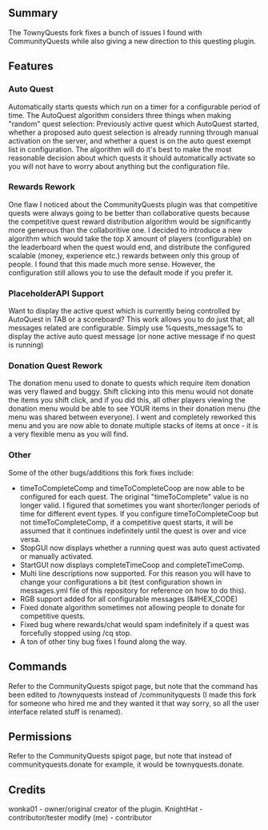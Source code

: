 ## Summary
The TownyQuests fork fixes a bunch of issues I found with CommunityQuests while also giving a new direction to this questing plugin.

## Features
### Auto Quest
Automatically starts quests which run on a timer for a configurable period of time. The AutoQuest algorithm considers three things when making "random" quest selection:
Previously active quest which AutoQuest started, whether a proposed auto quest selection is already running through manual activation on the server, and whether a quest is on the auto quest exempt list in configuration. The algorithm will do it's best to make the most reasonable decision about which quests it should automatically activate so you will not have to worry about anything but the configuration file.

### Rewards Rework
One flaw I noticed about the CommunityQuests plugin was that competitive quests were always going to be better than collaborative quests because the competitive quest reward distribution algorithm would be significantly more generous than the collaboritive one. I decided to introduce a new algorithm which would take the top X amount of players (configurable) on the leaderboard when the quest would end, and distribute the configured scalable (money, experience etc.) rewards between only this group of people. I found that this made much more sense. However, the configuration still allows you to use the default mode if you prefer it.

### PlaceholderAPI Support
Want to display the active quest which is currently being controlled by AutoQuest in TAB or a scoreboard? This work allows you to do just that, all messages related are configurable. Simply use %quests_message% to display the active auto quest message (or none active message if no quest is running)

### Donation Quest Rework
The donation menu used to donate to quests which require item donation was very flawed and buggy. Shift clicking into this menu would not donate the items you shift click, and if you did this, all other players viewing the donation menu would be able to see YOUR items in their donation menu (the menu was shared between everyone). I went and completely reworked this menu and you are now able to donate multiple stacks of items at once - it is a very flexible menu as you will find.

### Other
Some of the other bugs/additions this fork fixes include:
- timeToCompleteComp and timeToCompleteCoop are now able to be configured for each quest. The original "timeToComplete" value is no longer valid. I figured that sometimes you want shorter/longer periods of time for different event types. If you configure timeToCompleteCoop but not timeToCompleteComp, if a competitive quest starts, it will be assumed that it continues indefinitely until the quest is over and vice versa. 
- StopGUI now displays whether a running quest was auto quest activated or manually activated.
- StartGUI now displays completeTimeCoop and completeTimeComp.
- Multi line descriptions now supported. For this reason you will have to change your configurations a bit (test configuration shown in messages.yml file of this repository for reference on how to do this).
- RGB support added for all configurable messages (&#HEX_CODE)
- Fixed donate algorithm sometimes not allowing people to donate for competitive quests.
- Fixed bug where rewards/chat would spam indefinitely if a quest was forcefully stopped using /cq stop.
- A ton of other tiny bug fixes I found along the way.

## Commands
Refer to the CommunityQuests spigot page, but note that the command has been edited to /townyquests instead of /communityquests (I made this fork for someone who hired me and they wanted it that way sorry, so all the user interface related stuff is renamed).

## Permissions
Refer to the CommunityQuests spigot page, but note that instead of communityquests.donate for example, it would be townyquests.donate.

## Credits
wonka01 - owner/original creator of the plugin.
KnightHat - contributor/tester
modify (me) - contributor
